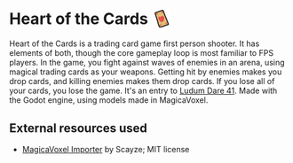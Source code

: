 # Heart of the Cards <img src="https://raw.githubusercontent.com/neonmoe/heart-of-the-cards/master/assets/external/icon.png" height="34" style="vertical-align: sub"></img>
Heart of the Cards is a trading card game first person shooter. It has elements of both, though the core gameplay loop is most familiar to FPS players. In the game, you fight against waves of enemies in an arena, using magical trading cards as your weapons. Getting hit by enemies makes you drop cards, and killing enemies makes them drop cards. If you lose all of your cards, you lose the game. It's an entry to [Ludum Dare 41](https://ldjam.com/events/ludum-dare/41). Made with the Godot engine, using models made in MagicaVoxel.

## External resources used
- [MagicaVoxel Importer](https://godotengine.org/asset-library/asset/162) by Scayze; MIT license
